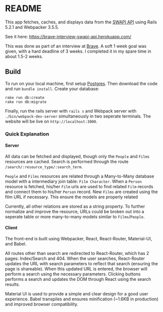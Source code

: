 # README

This app fetches, caches, and displays data from the [SWAPI API](https://swapi.co/) using Rails 5.2.1 and Webpacker 3.5.5.

See it here: https://brave-interview-swapi-api.herokuapp.com/

This was done as part of an interview at [Brave](https://brave.com/). A soft 1 week goal was given, with a hard deadline of 3 weeks. I completed it in my spare time in about 1.5-2 weeks.

## Build

To run on your local machine, first setup [Postgres](https://www.digitalocean.com/community/tutorials/how-to-install-and-use-postgresql-on-ubuntu-18-04). Then download the code and run `bundle install`. Create your database:

```
rake run db:create
rake run db:migrate
```

Finally, run the rails server with `rails s` and Webpack server with `./bin/webpack-dev-server` simultaneously in two seperate terminals. 
The website will be live on `http://localhost:3000`.

### Quick Explanation

#### Server

All data can be fetched and displayed, though only the `People` and `Films` resources are cached. Search is performed through the route `/search/:resource_type/:search_term`. 

`People` and `Films` resources are related through a Many-to-Many database model with a intermediary join table: `Film Character`. When a `Person` resource is fetched, his/her `Film` urls are used to find related `Film` records and connect them to his/her `Person` record. New `Films` are created using the film URL if necessary. This ensure the models are properly related

Currently, all other relations are stored as a string property. To further normalize and improve the resource, URLs  could be broken out into a seperate table or more many-to-many models similar to `Films`/`People`.

#### Client

The front-end is built using Webpacker, React, React-Router, Material-UI, and Babel.

All routes other than search are redirected to React-Router, which has 2 pages: Index/Search and 404.
When the user searches, React-Router updates the URL with search parameters to reflect that search (ensuring the page is shareable). 
When this updated URL is entered, the browser will perform a search using the necessary parameters.
Clicking buttons performs a search and updates the DOM through React using the search results.

Material UI is used to provide a simple and clear design for a good user experience. 
Babel transpiles and ensures minification (~1.6KB in production) and improved browser compatibility.
